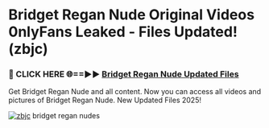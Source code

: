 # Bridget Regan Nude Original Videos 0nlyFans Leaked - Files Updated! (zbjc)

<h3>🔴 CLICK HERE 🌐==►► <a href="https://tinyurl.com/52m3yx9h" rel="nofollow">Bridget Regan Nude Updated Files</a></h3>

Get Bridget Regan Nude and all content. Now you can access all videos and pictures of Bridget Regan Nude. New Updated Files 2025!

[![zbjc](https://i.imgur.com/TnHtlc8.gif)](https://tinyurl.com/52m3yx9h)
bridget regan nudes